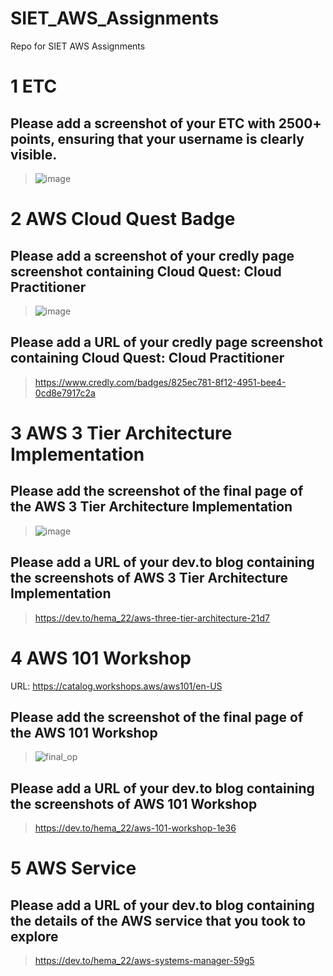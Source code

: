 # SIET_AWS_Assignments
Repo for SIET AWS Assignments

# 1 ETC

## Please add a screenshot of your ETC with 2500+ points, ensuring that your username is clearly visible.
> ![image](https://github.com/user-attachments/assets/86f96b60-d446-47e2-8943-5e7c8e3b79e0)


# 2 AWS Cloud Quest Badge

## Please add a screenshot of your credly page screenshot containing Cloud Quest: Cloud Practitioner
> ![image](https://github.com/user-attachments/assets/cb579fdc-b1e0-470c-9486-58de1857a006)


## Please add a URL of your credly page screenshot containing Cloud Quest: Cloud Practitioner
> https://www.credly.com/badges/825ec781-8f12-4951-bee4-0cd8e7917c2a


# 3 AWS 3 Tier Architecture Implementation

## Please add the screenshot of the final page of the AWS 3 Tier Architecture Implementation
> ![image](https://github.com/user-attachments/assets/1782e003-ee53-426a-ae2e-133b09f7034a)


## Please add a URL of your dev.to blog containing the screenshots of AWS 3 Tier Architecture Implementation
> https://dev.to/hema_22/aws-three-tier-architecture-21d7


# 4 AWS 101 Workshop
URL: https://catalog.workshops.aws/aws101/en-US

## Please add the screenshot of the final page of the AWS 101 Workshop
> ![final_op](https://github.com/user-attachments/assets/44f19c9f-f34a-4826-b713-912e60ebce02)


## Please add a URL of your dev.to blog containing the screenshots of AWS 101 Workshop
> https://dev.to/hema_22/aws-101-workshop-1e36


# 5 AWS Service

## Please add a URL of your dev.to blog containing the details of the AWS service that you took to explore
> https://dev.to/hema_22/aws-systems-manager-59g5


